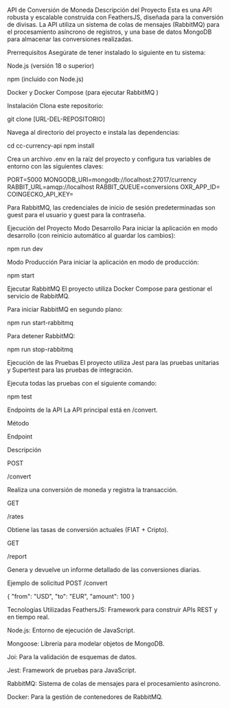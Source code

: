 API de Conversión de Moneda
Descripción del Proyecto
Esta es una API robusta y escalable construida con FeathersJS, diseñada para la conversión de divisas. La API utiliza un sistema de colas de mensajes (RabbitMQ) para el procesamiento asíncrono de registros, y una base de datos MongoDB para almacenar las conversiones realizadas.

Prerrequisitos
Asegúrate de tener instalado lo siguiente en tu sistema:

Node.js (versión 18 o superior)

npm (incluido con Node.js)

Docker y Docker Compose (para ejecutar RabbitMQ )

Instalación
Clona este repositorio:

git clone [URL-DEL-REPOSITORIO]

Navega al directorio del proyecto e instala las dependencias:

cd cc-currency-api
npm install

Crea un archivo .env en la raíz del proyecto y configura tus variables de entorno con las siguientes claves:

PORT=5000
MONGODB_URI=mongodb://localhost:27017/currency
RABBIT_URL=amqp://localhost
RABBIT_QUEUE=conversions
OXR_APP_ID=
COINGECKO_API_KEY=

Para RabbitMQ, las credenciales de inicio de sesión predeterminadas son guest para el usuario y guest para la contraseña.

Ejecución del Proyecto
Modo Desarrollo
Para iniciar la aplicación en modo desarrollo (con reinicio automático al guardar los cambios):

npm run dev

Modo Producción
Para iniciar la aplicación en modo de producción:

npm start

Ejecutar RabbitMQ
El proyecto utiliza Docker Compose para gestionar el servicio de RabbitMQ.

Para iniciar RabbitMQ en segundo plano:

npm run start-rabbitmq

Para detener RabbitMQ:

npm run stop-rabbitmq

Ejecución de las Pruebas
El proyecto utiliza Jest para las pruebas unitarias y Supertest para las pruebas de integración.

Ejecuta todas las pruebas con el siguiente comando:

npm test

Endpoints de la API
La API principal está en /convert.

Método

Endpoint

Descripción

POST

/convert

Realiza una conversión de moneda y registra la transacción.

GET

/rates

Obtiene las tasas de conversión actuales (FIAT + Cripto).

GET

/report

Genera y devuelve un informe detallado de las conversiones diarias.

Ejemplo de solicitud
POST /convert

{
  "from": "USD",
  "to": "EUR",
  "amount": 100
}

Tecnologías Utilizadas
FeathersJS: Framework para construir APIs REST y en tiempo real.

Node.js: Entorno de ejecución de JavaScript.

Mongoose: Librería para modelar objetos de MongoDB.

Joi: Para la validación de esquemas de datos.

Jest: Framework de pruebas para JavaScript.

RabbitMQ: Sistema de colas de mensajes para el procesamiento asíncrono.

Docker: Para la gestión de contenedores de RabbitMQ.
